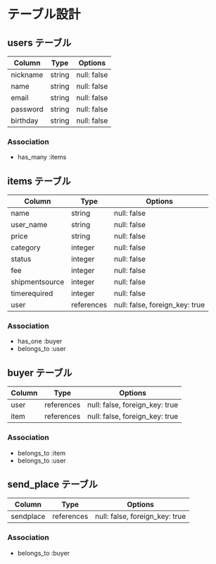 # テーブル設計

## users テーブル

| Column   | Type   | Options     |
| -------- | ------ | ----------- |
| nickname | string | null: false |
| name     | string | null: false |
| email    | string | null: false |
| password | string | null: false |
| birthday | string | null: false |

### Association

- has_many :items

## items テーブル

| Column        | Type       | Options     |
| ------------- | ---------- | ----------- |
| name          | string     | null: false |
| user_name     | string     | null: false |
| price         | string     | null: false |
| category      | integer    | null: false |
| status        | integer    | null: false |
| fee           | integer    | null: false |
| shipmentsource| integer    | null: false |
| timerequired  | integer    | null: false |
| user          | references | null: false, foreign_key: true |

### Association

- has_one :buyer
- belongs_to :user

## buyer テーブル

| Column   | Type       | Options                        |
| ------   | ---------- | ------------------------------ |
| user     | references | null: false, foreign_key: true |
| item     | references | null: false, foreign_key: true |

### Association

- belongs_to :item
- belongs_to :user

## send_place テーブル

| Column    | Type       | Options                        |
| ------    | ---------- | ------------------------------ |
| sendplace | references | null: false, foreign_key: true |

### Association

- belongs_to :buyer